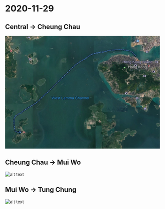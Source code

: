 # 2020-11-29

## Central -> Cheung Chau
![alt text](https://github.com/hyfung/GPS_Logs/blob/master/2020-11-29/01.jpg "")

## Cheung Chau -> Mui Wo
![alt text](https://github.com/hyfung/GPS_Logs/blob/master/2020-11-29/02.png "")

## Mui Wo -> Tung Chung
![alt text](https://github.com/hyfung/GPS_Logs/blob/master/2020-11-29/03.png "")
